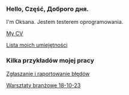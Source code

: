 ### Hello, Część, Доброго дня.
I'm Oksana. Jestem testerem oprogramowania. 

[My CV](https://docs.google.com/document/d/139J1NYTGLQarKFPjBsYEDlthaKUZ3mSLipzloxGbtCA/edit?usp=sharing)

[Lista moich umiejętności](https://docs.google.com/document/d/1Tkcpg_1gPFl80czwCq3QOoRmBNASPMRXCeAk6G8w1QQ/edit?usp=sharing)


### Kilka przykładów mojej pracy
[Zgłaszanie i raportowanie błędów](https://docs.google.com/spreadsheets/d/1eP-tlE8edl3kYmH68O_nTlc0lfEg109ShFN_xJFpkhY/edit#gid=754196181)

[Warsztaty branżowe 18-10-23](https://github.com/Reznikovapl/PortfolioTester/blob/main/Warsztaty%20bran%C5%BCowe%2018-10-23.md)

